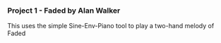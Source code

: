 ### Project 1 - Faded by Alan Walker

This uses the simple Sine-Env-Piano tool to play a two-hand melody of Faded






